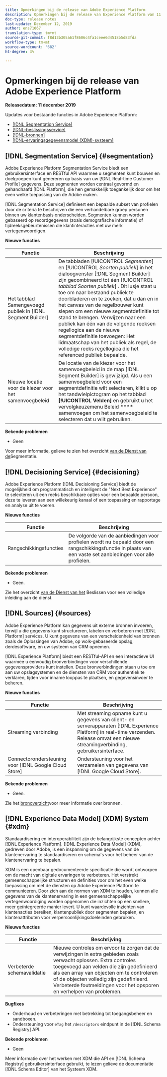```yaml
---
title: Opmerkingen bij de release van Adobe Experience Platform
description: Opmerkingen bij de release van Experience Platform van 11 december 2019
doc-type: release notes
last-update: December 12, 2019
author: ens71067
translation-type: tm+mt
source-git-commit: f8d13b305a61f8606c4fa1ceee6d4518b5d83fda
workflow-type: tm+mt
source-wordcount: '682'
ht-degree: 3%

---
```



# Opmerkingen bij de release van Adobe Experience Platform

**Releasedatum: 11 december 2019**

Updates voor bestaande functies in Adobe Experience Platform:

* [[!DNL Segmentation Service]](#segmentation)
* [[!DNL-beslissingsservice]](#decisioning)
* [[!DNL-bronnen]](#sources)
* [[!DNL-ervaringsgegevensmodel (XDM)-systeem]](#xdm)

## [!DNL Segmentation Service] {#segmentation}

Adobe Experience Platform Segmentation Service biedt een gebruikersinterface en RESTful API waarmee u segmenten kunt bouwen en doelgroepen kunt genereren op basis van uw [!DNL Real-time Customer Profile] gegevens. Deze segmenten worden centraal gevormd en gehandhaafd [!DNL Platform], die hen gemakkelijk toegankelijk door om het even welke toepassing van de Adobe maken.

[!DNL Segmentation Service] definieert een bepaalde subset van profielen door de criteria te beschrijven die een verhandelbare groep personen binnen uw klantenbasis onderscheiden. Segmenten kunnen worden gebaseerd op recordgegevens (zoals demografische informatie) of tijdreeksgebeurtenissen die klantinteracties met uw merk vertegenwoordigen.

**Nieuwe functies**

| Functie | Beschrijving |
|--- | ---|
| Het tabblad Samengevoegd publiek in [!DNL Segment Builder] | De tabbladen [!UICONTROL _Segmenten_] en [!UICONTROL _Soorten publiek_] in het dialoogvenster [!DNL Segment Builder] zijn gecombineerd tot één [!UICONTROL _tabblad Soorten publiek_] . Dit lusje staat u toe om naar bestaand publiek te doorbladeren en te zoeken, dat u dan en in het canvas van de regelbouwer kunt slepen om een nieuwe segmentdefinitie tot stand te brengen. Verwijzen naar een publiek kan één van de volgende reeksen regellogica aan de nieuwe segmentdefinitie toevoegen: Het lidmaatschap van het publiek als regel, de volledige reeks regellogica die het referenced publiek bepaalde. |
| Nieuwe locatie voor de kiezer voor het samenvoegbeleid | De locatie van de kiezer voor het samenvoegbeleid in de map [!DNL Segment Builder] is gewijzigd. Als u een samenvoegbeleid voor een segmentdefinitie wilt selecteren, klikt u op het tandwielpictogram op het tabblad **[!UICONTROL Velden]** en gebruikt u het vervolgkeuzemenu Beleid **** samenvoegen om het samenvoegbeleid te selecteren dat u wilt gebruiken. |

**Bekende problemen**

* Geen

Voor meer informatie, gelieve te zien het overzicht [van de Dienst van de](../../segmentation/home.md)Segmentatie.

## [!DNL Decisioning Service] {#decisioning}

Adobe Experience Platform [!DNL Decisioning Service] biedt de mogelijkheid om programmatisch en intelligent de &quot;Next Best Experience&quot; te selecteren uit een reeks beschikbare opties voor een bepaalde persoon, deze te leveren aan een willekeurig kanaal of een toepassing en rapportage en analyse uit te voeren.

**Nieuwe functies**

| Functie | Beschrijving |
| -----------| ---------- |
| Rangschikkingsfuncties | De volgorde van de aanbiedingen voor profielen wordt nu bepaald door een rangschikkingsfunctie in plaats van een vaste set aanbiedingen voor alle profielen. |

**Bekende problemen**

* Geen.

Zie het overzicht [van de Dienst van het](../../decisioning-service/home.md) Beslissen voor een volledige inleiding aan de dienst.

## [!DNL Sources] {#sources}

Adobe Experience Platform kan gegevens uit externe bronnen invoeren, terwijl u die gegevens kunt structureren, labelen en verbeteren met [!DNL Platform] services. U kunt gegevens van een verscheidenheid van bronnen zoals de Oplossingen van Adobe, op wolk-gebaseerde opslag, derdesoftware, en uw systeem van CRM opnemen.

[!DNL Experience Platform] biedt een RESTful-API en een interactieve UI waarmee u eenvoudig bronverbindingen voor verschillende gegevensproviders kunt instellen. Deze bronverbindingen staan u toe om aan uw opslagsystemen en de diensten van CRM voor authentiek te verklaren, tijden voor inname looppas te plaatsen, en gegevensinvoer te beheren.

**Nieuwe functies**

| Functie | Beschrijving |
| ---------- | ------------ |
| Streaming verbinding | Met streaming opname kunt u gegevens van client- en serverapparaten [!DNL Experience Platform] in real-time verzenden. Release omvat een nieuwe streamingverbinding, gebruikersinterface. |
| Connectorondersteuning voor [!DNL Google Cloud Store] | Ondersteuning voor het verzamelen van gegevens van [!DNL Google Cloud Store]. |

**Bekende problemen**

* Geen.

Zie het [bronoverzicht](../../sources/home.md)voor meer informatie over bronnen.

## [!DNL Experience Data Model] (XDM) System {#xdm}

Standaardisering en interoperabiliteit zijn de belangrijkste concepten achter [!DNL Experience Platform]. [!DNL Experience Data Model] (XDM), gedreven door Adobe, is een inspanning om de gegevens van de klantenervaring te standaardiseren en schema&#39;s voor het beheer van de klantenervaring te bepalen.

XDM is een openbaar gedocumenteerde specificatie die wordt ontworpen om de macht van digitale ervaringen te verbeteren. Het verstrekt gemeenschappelijke structuren en definities voor om het even welke toepassing om met de diensten op Adobe Experience Platform te communiceren. Door zich aan de normen van XDM te houden, kunnen alle gegevens van de klantenervaring in een gemeenschappelijke vertegenwoordiging worden opgenomen die inzichten op een snellere, meer geïntegreerde manier levert. U kunt waardevolle inzichten van klantenacties bereiken, klantenpubliek door segmenten bepalen, en klantenattributen voor verpersoonlijkingsdoeleinden gebruiken.

**Nieuwe functies**

| Functie | Beschrijving |
|--- | ---|
| Verbeterde schemavalidatie | Nieuwe controles om ervoor te zorgen dat de verwijzingen in extra gebieden zoals verwacht oplossen. Extra controles toegevoegd aan velden die zijn gedefinieerd als een array van objecten om te controleren of de objecten volledig zijn gedefinieerd. Verbeterde foutmeldingen voor het opsporen en verhelpen van problemen. |

**Bugfixes**

* Onderhoud en verbeteringen met betrekking tot toegangsbeheer en sandboxen.
* Ondersteuning voor `eTag` het `/descriptors` eindpunt in de [!DNL Schema Registry] API.

**Bekende problemen**

* Geen

Meer informatie over het werken met XDM die API en [!DNL Schema Registry] gebruikersinterface gebruikt, te lezen gelieve de documentatie [!DNL Schema Editor] van het [](../../xdm/home.md)Systeem XDM.